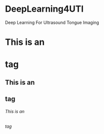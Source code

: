 # DeepLearning4UTI
Deep Learning For Ultrasound Tongue Imaging


# This is an <h1> tag
## This is an <h2> tag
###### This is an <h6> tag
